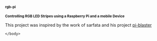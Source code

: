 <html>
	<head><title></title></head>
	<body>
		<h1 style="font-size:smaller;">rgb-pi</h1>
		<h2 style="font-size:smaller;">Controlling RGB LED Stripes using a Raspberry Pi and a mobile Device</h2>
		<p>This project was inspired by the work of sarfata and his project <a href="https://github.com/sarfata/pi-blaster">pi-blaster</a></p>
		
		
	</body>
</html> 
